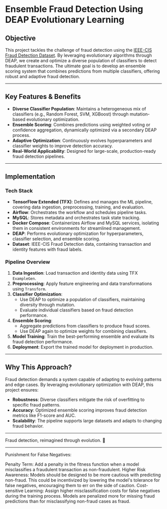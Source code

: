 # Ensemble Fraud Detection Using DEAP Evolutionary Learning

## Objective
This project tackles the challenge of fraud detection using the [IEEE-CIS Fraud Detection Dataset](https://www.kaggle.com/c/ieee-fraud-detection). By leveraging evolutionary algorithms through DEAP, we create and optimize a diverse population of classifiers to detect fraudulent transactions. The ultimate goal is to develop an ensemble scoring system that combines predictions from multiple classifiers, offering robust and adaptive fraud detection.

---

## Key Features & Benefits
- **Diverse Classifier Population**: Maintains a heterogeneous mix of classifiers (e.g., Random Forest, SVM, XGBoost) through mutation-based evolutionary optimization.
- **Ensemble Scoring**: Combines predictions using weighted voting or confidence aggregation, dynamically optimized via a secondary DEAP process.
- **Adaptive Optimization**: Continuously evolves hyperparameters and classifier weights to improve detection accuracy.
- **Real-World Applicability**: Designed for large-scale, production-ready fraud detection pipelines.

---

## Implementation

### Tech Stack
- **TensorFlow Extended (TFX)**: Defines and manages the ML pipeline, covering data ingestion, preprocessing, training, and evaluation.
- **Airflow**: Orchestrates the workflow and schedules pipeline tasks.
- **MySQL**: Stores metadata and orchestrates task state tracking.
- **Docker Compose**: Containerizes Airflow and MySQL services, isolating them in consistent environments for streamlined management.
- **DEAP**: Performs evolutionary optimization for hyperparameters, classifier selection, and ensemble scoring.
- **Dataset**: IEEE-CIS Fraud Detection data, containing transaction and identity features with fraud labels.


### Pipeline Overview
1. **Data Ingestion**: Load transaction and identity data using TFX `ExampleGen`.
2. **Preprocessing**: Apply feature engineering and data transformations using `Transform`.
3. **Classifier Optimization**:
   - Use DEAP to optimize a population of classifiers, maintaining diversity through mutation.
   - Evaluate individual classifiers based on fraud detection performance.
4. **Ensemble Scoring**:
   - Aggregate predictions from classifiers to produce fraud scores.
   - Use DEAP again to optimize weights for combining classifiers.
5. **Model Training**: Train the best-performing ensemble and evaluate its fraud detection performance.
6. **Deployment**: Export the trained model for deployment in production.

---

## Why This Approach?
Fraud detection demands a system capable of adapting to evolving patterns and edge cases. By leveraging evolutionary optimization with DEAP, this project ensures:
- **Robustness**: Diverse classifiers mitigate the risk of overfitting to specific fraud patterns.
- **Accuracy**: Optimized ensemble scoring improves fraud detection metrics like F1-score and AUC.
- **Scalability**: The pipeline supports large datasets and adapts to changing fraud behavior.

---

Fraud detection, reimagined through evolution. 🚀



---


Punishment for False Negatives:

Penalty Term: Add a penalty in the fitness function when a model misclassifies a fraudulent transaction as non-fraudulent.
Higher Risk Awareness: Models should be designed to be more cautious with predicting non-fraud. This could be incentivized by lowering the model's tolerance for false negatives, encouraging them to err on the side of caution.
Cost-sensitive Learning: Assign higher misclassification costs for false negatives during the training process. Models are penalized more for missing fraud predictions than for misclassifying non-fraud cases as fraud.
